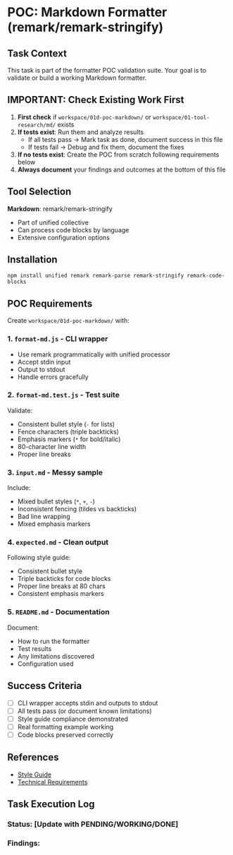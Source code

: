 # POC: Markdown Formatter (remark/remark-stringify)

## Task Context
This task is part of the formatter POC validation suite. Your goal is to validate or build a working Markdown formatter.

## IMPORTANT: Check Existing Work First
1. **First check** if `workspace/01d-poc-markdown/` or `workspace/01-tool-research/md/` exists
2. **If tests exist**: Run them and analyze results
   - If all tests pass → Mark task as done, document success in this file
   - If tests fail → Debug and fix them, document the fixes
3. **If no tests exist**: Create the POC from scratch following requirements below
4. **Always document** your findings and outcomes at the bottom of this file

## Tool Selection
**Markdown**: remark/remark-stringify
- Part of unified collective
- Can process code blocks by language
- Extensive configuration options

## Installation
`npm install unified remark remark-parse remark-stringify remark-code-blocks`

## POC Requirements

Create `workspace/01d-poc-markdown/` with:

### 1. `format-md.js` - CLI wrapper
- Use remark programmatically with unified processor
- Accept stdin input
- Output to stdout
- Handle errors gracefully

### 2. `format-md.test.js` - Test suite
Validate:
- Consistent bullet style (`-` for lists)
- Fence characters (triple backticks)
- Emphasis markers (`*` for bold/italic)
- 80-character line width
- Proper line breaks

### 3. `input.md` - Messy sample
Include:
- Mixed bullet styles (`*`, `+`, `-`)
- Inconsistent fencing (tildes vs backticks)
- Bad line wrapping
- Mixed emphasis markers

### 4. `expected.md` - Clean output
Following style guide:
- Consistent bullet style
- Triple backticks for code blocks
- Proper line breaks at 80 chars
- Consistent emphasis markers

### 5. `README.md` - Documentation
Document:
- How to run the formatter
- Test results
- Any limitations discovered
- Configuration used

## Success Criteria
- [ ] CLI wrapper accepts stdin and outputs to stdout
- [ ] All tests pass (or document known limitations)
- [ ] Style guide compliance demonstrated
- [ ] Real formatting example working
- [ ] Code blocks preserved correctly

## References
- [Style Guide](../../STYLE_GUIDE.md)
- [Technical Requirements](../technical-requirements.md)

## Task Execution Log
<!-- Document your findings below this line -->
### Status: [Update with PENDING/WORKING/DONE]
### Findings:
<!-- Add your analysis, test results, and any fixes made here -->